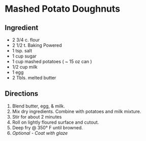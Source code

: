 Mashed Potato Doughnuts
========================================================

Ingredient
----------------------------------------------------------
* 2 3/4 c. flour
* 2 1/2 t. Baking Powered
* 1 tsp. salt
* 1 cup sugar
* 1 cup mashed potatoes ( ~ 15 oz can )
* 1/2 cup milk
* 1 egg
* 2 Tbls. melted butter

Directions
------------------------------------

1. Blend butter, egg, & milk.
2. Mix dry ingredients. Combine with potatoes and milk mixture.
3. Stir for about 2 minutes
4. Roll on lightly floured surface and cutout.
5. Deep fry @ 350° F until browned.
6. *Optional - Coat with glaze*
